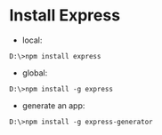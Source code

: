 # Install Express

* local:
```
D:\>npm install express
```
* global:
```
D:\>npm install -g express
```
* generate an app: 
```
D:\>npm install -g express-generator
```